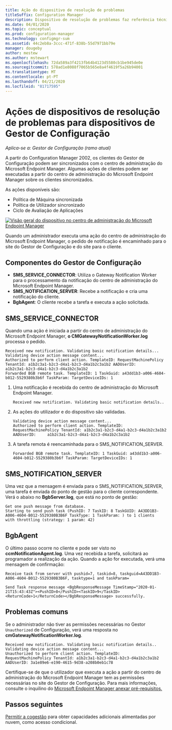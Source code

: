 ```yaml
---
title: Ação do dispositivo de resolução de problemas
titleSuffix: Configuration Manager
description: Dispositivo de resolução de problemas faz referência técnica para Gestor de Configuração
ms.date: 04/01/2020
ms.topic: conceptual
ms.prod: configuration-manager
ms.technology: configmgr-sum
ms.assetid: 44c2eb8a-3ccc-471f-838b-55d7971bb79e
manager: dougeby
author: mestew
ms.author: mstewart
ms.openlocfilehash: 72da589a3f4213fb64b4123d5580cb1be945de0e
ms.sourcegitcommit: 578ad1e8088f7065b565e8a4f4619f5a26b94001
ms.translationtype: MT
ms.contentlocale: pt-PT
ms.lasthandoff: 04/21/2020
ms.locfileid: "81717595"
---
```

# <a name="troubleshooting-device-actions-for-configuration-manager-devices"></a>Ações de dispositivos de resolução de problemas para dispositivos de Gestor de Configuração

*Aplica-se a: Gestor de Configuração (ramo atual)*

A partir do Configuration Manager 2002, os clientes do Gestor de Configuração podem ser sincronizados com o centro de administração do Microsoft Endpoint Manager. Algumas ações de clientes podem ser executadas a partir do centro de administração do Microsoft Endpoint Manager sobre os clientes sincronizados.

As ações disponíveis são:
- Política de Máquina sincronizada
- Política de Utilizador sincronizado
- Ciclo de Avaliação de Aplicações


[![Visão geral do dispositivo no centro de administração do Microsoft Endpoint Manager](./media/3555758-device-overview-actions.png)](./media/3555758-device-overview-actions.png#lightbox)
  
Quando um administrador executa uma ação do centro de administração do Microsoft Endpoint Manager, o pedido de notificação é encaminhado para o site do Gestor de Configuração e do site para o cliente.

## <a name="configuration-manager-components"></a>Componentes do Gestor de Configuração

- **SMS_SERVICE_CONNECTOR**: Utiliza o Gateway Notification Worker para o processamento da notificação do centro de administração do Microsoft Endpoint Manager.
- **SMS_NOTIFICATION_SERVER**: Recebe a notificação e cria uma notificação do cliente.
- **BgbAgent**: O cliente recebe a tarefa e executa a ação solicitada.

## <a name="sms_service_connector"></a>SMS_SERVICE_CONNECTOR

Quando uma ação é iniciada a partir do centro de administração do Microsoft Endpoint Manager, **o CMGatewayNotificationWorker.log** processa o pedido.  

```text
Received new notification. Validating basic notification details...
Validating device action message content...
Authorized to perform client action. TemplateID: RequestMachinePolicy TenantId: a1b2c3a1-b2c3-d4a1-b2c3-d4a1b2c3a1b2 AADUserID:     a1b2c3a1-b2c3-d4a1-b2c3-d4a1b2c3a1b2
Forwarded BGB remote task. TemplateID: 1 TaskGuid: a43dd1b3-a006-4604-b012-5529380b3b6f TaskParam: TargetDeviceIDs: 1  
```
 
1. Uma notificação é recebida do centro de administração do Microsoft Endpoint Manager.

   ```text
   Received new notification. Validating basic notification details..
   ```

1. As ações do utilizador e do dispositivo são validadas.

   ```text
   Validating device action message content... 
   Authorized to perform client action. TemplateID: RequestMachinePolicy TenantId: a1b2c3a1-b2c3-d4a1-b2c3-d4a1b2c3a1b2 AADUserID:     a1b2c3a1-b2c3-d4a1-b2c3-d4a1b2c3a1b2
   ```

1. A tarefa remota é reencaminhada para o SMS_NOTIFICATION_SERVER.

    ```text
   Forwarded BGB remote task. TemplateID: 1 TaskGuid: a43dd1b3-a006-4604-b012-5529380b3b6f TaskParam: TargetDeviceIDs: 1  
    ```


## <a name="sms_notification_server"></a>SMS_NOTIFICATION_SERVER

Uma vez que a mensagem é enviada para o SMS_NOTIFICATION_SERVER, uma tarefa é enviada do ponto de gestão para o cliente correspondente. Verá o abaixo no **BgbServer.log**, que está no ponto de gestão:

```text
Get one push message from database.
Starting to send push task (PushID: 7 TaskID: 8 TaskGUID: A43DD1B3-A006-4604-B012-5529380B3B6F TaskType: 1 TaskParam: ) to 1 clients  with throttling (strategy: 1 param: 42)
```

## <a name="bgbagent"></a>BgbAgent

O último passo ocorre no cliente e pode ser visto no **ccmNotificationAgent.log**. Uma vez recebida a tarefa, solicitará ao programador a realização da ação. Quando a ação for executada, verá uma mensagem de confirmação:

```text
Receive task from server with pushid=7, taskid=8, taskguid=A43DD1B3-A006-4604-B012-5529380B3B6F, tasktype=1 and taskParam=

Send Task response message <BgbResponseMessage TimeStamp="2020-01-21T15:43:43Z"><PushID>8</PushID><TaskID>9</TaskID><ReturnCode>1</ReturnCode></BgbResponseMessage> successfully.
```

## <a name="common-issues"></a>Problemas comuns

Se o administrador não tiver as permissões necessárias no Gestor `Unauthorized` de Configuração, verá uma resposta no **cmGatewayNotificationWorker.log**.

```text
Received new notification. Validating basic notification details..
Validating device action message content...
Unauthorized to perform client action. TemplateID: RequestMachinePolicy TenantId: a1b2c3a1-b2c3-d4a1-b2c3-d4a1b2c3a1b2 AADUserID: 3a1e89e6-e190-4615-9d38-a208b0eb1c78
```  

Certifique-se de que o utilizador que executa a ação a partir do centro de administração do Microsoft Endpoint Manager tem as permissões necessárias no site do Gestor de Configuração. Para mais informações, consulte o inquilino do [Microsoft Endpoint Manager anexar pré-requisitos.](device-sync-actions.md#prerequisites)

## <a name="next-steps"></a>Passos seguintes

[Permitir a cogestão](../comanage/overview.md) para obter capacidades adicionais alimentadas por nuvem, como acesso condicional.
